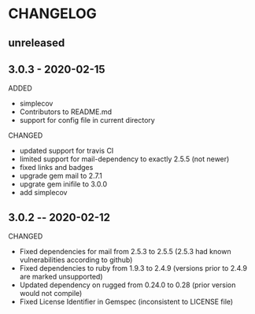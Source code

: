 # CHANGELOG

## unreleased



## 3.0.3  -  2020-02-15

ADDED

- simplecov
- Contributors to README.md
- support for config file in current directory

CHANGED

- updated support for travis CI
- limited support for mail-dependency to exactly 2.5.5 (not newer)
- fixed links and badges
- upgrade gem mail to 2.7.1
- upgrate gem inifile to 3.0.0
- add simplecov


## 3.0.2  --  2020-02-12

CHANGED

- Fixed dependencies for mail from 2.5.3 to 2.5.5 
  (2.5.3 had known vulnerabilities according to github)
- Fixed dependencies to ruby from 1.9.3 to 2.4.9 
  (versions prior to 2.4.9 are marked unsupported)
- Updated dependency on rugged from 0.24.0 to 0.28 
  (prior version would not compile)
- Fixed License Identifier in Gemspec (inconsistent to LICENSE file)

